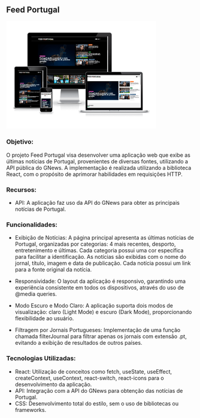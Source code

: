 ## Feed Portugal

<img src="https://github.com/msantosdevlab/feed-portugal/raw/main/screenshot.png" alt="Screenshot do projeto" width="400">


### Objetivo:
O projeto Feed Portugal visa desenvolver uma aplicação web que exibe as últimas notícias de Portugal, provenientes de diversas fontes, utilizando a API pública do GNews. A implementação é realizada utilizando a biblioteca React, com o propósito de aprimorar habilidades em requisições HTTP.

### Recursos:
- API: A aplicação faz uso da API do GNews para obter as principais notícias de Portugal.

### Funcionalidades:
- Exibição de Notícias:
A página principal apresenta as últimas notícias de Portugal, organizadas por categorias: 4 mais recentes, desporto, entretenimento e últimas.
Cada categoria possui uma cor específica para facilitar a identificação.
As notícias são exibidas com o nome do jornal, título, imagem e data de publicação.
Cada notícia possui um link para a fonte original da notícia.

- Responsividade:
O layout da aplicação é responsivo, garantindo uma experiência consistente em todos os dispositivos, através do uso de @media queries.

- Modo Escuro e Modo Claro:
A aplicação suporta dois modos de visualização: claro (Light Mode) e escuro (Dark Mode), proporcionando flexibilidade ao usuário.

- Filtragem por Jornais Portugueses:
Implementação de uma função chamada filterJournal para filtrar apenas os jornais com extensão .pt, evitando a exibição de resultados de outros países.

### Tecnologias Utilizadas:
- React: Utilização de conceitos como fetch, useState, useEffect, createContext, useContext, react-switch, react-icons para o desenvolvimento da aplicação.
- API: Integração com a API do GNews para obtenção das notícias de Portugal.
- CSS: Desenvolvimento total do estilo, sem o uso de bibliotecas ou frameworks.
